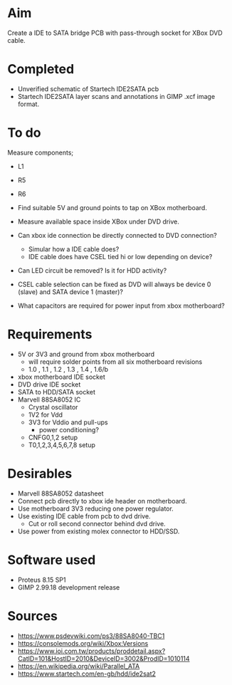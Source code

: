 Aim
===
Create a IDE to SATA bridge PCB with pass-through socket for XBox DVD cable. 

Completed
=========
- Unverified schematic of Startech IDE2SATA pcb
- Startech IDE2SATA layer scans and annotations in GIMP .xcf image format.

To do
=====
Measure components;
- L1
- R5
- R6

- Find suitable 5V and ground points to tap on XBox motherboard.
- Measure available space inside XBox under DVD drive.

- Can xbox ide connection be directly connected to DVD connection?
  - Simular how a IDE cable does?
  - IDE cable does have CSEL tied hi or low depending on device?
- Can LED circuit be removed? Is it for HDD activity?
- CSEL cable selection can be fixed as DVD will always be device 0 (slave) and SATA device 1 (master)?
- What capacitors are required for power input from xbox motherboard?

Requirements
============
- 5V or 3V3 and ground from xbox motherboard
  - will require solder points from all six motherboard revisions
  - 1.0 , 1.1 , 1.2 , 1.3 , 1.4 , 1.6/b
- xbox motherboard IDE socket
- DVD drive IDE socket
- SATA to HDD/SATA socket
- Marvell 88SA8052 IC
  - Crystal oscillator
  - 1V2 for Vdd
  - 3V3 for Vddio and pull-ups
    - power conditioning?
  - CNFG0,1,2 setup
  - T0,1,2,3,4,5,6,7,8 setup

Desirables
==========
- Marvell 88SA8052 datasheet
- Connect pcb directly to xbox ide header on motherboard.
- Use motherboard 3V3 reducing one power regulator.
- Use existing IDE cable from pcb to dvd drive.
  - Cut or roll second connector behind dvd drive.
- Use power from existing molex connector to HDD/SSD.
  
Software used
=============
- Proteus 8.15 SP1
- GIMP 2.99.18 development release

Sources
=======
- https://www.psdevwiki.com/ps3/88SA8040-TBC1
- https://consolemods.org/wiki/Xbox:Versions
- https://www.ioi.com.tw/products/proddetail.aspx?CatID=101&HostID=2010&DeviceID=3002&ProdID=1010114
- https://en.wikipedia.org/wiki/Parallel_ATA
- https://www.startech.com/en-gb/hdd/ide2sat2

